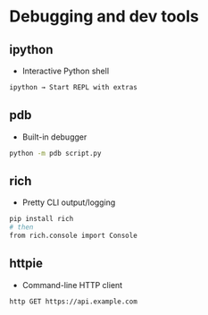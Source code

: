 # Debugging and dev tools

## ipython

- Interactive Python shell

```bash
ipython → Start REPL with extras
```

## pdb

- Built-in debugger

```bash
python -m pdb script.py
```

## rich

- Pretty CLI output/logging

```bash
pip install rich 
# then 
from rich.console import Console
```

## httpie

- Command-line HTTP client

```bash
http GET https://api.example.com
```
